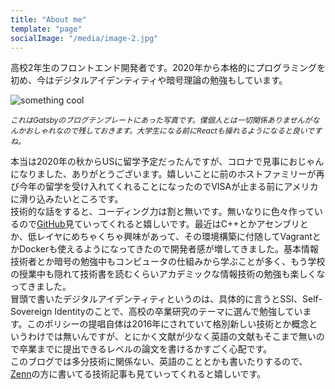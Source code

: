 ```yaml
---
title: "About me"
template: "page"
socialImage: "/media/image-2.jpg"
---
```


高校2年生のフロントエンド開発者です。2020年から本格的にプログラミングを初め、今はデジタルアイデンティティや暗号理論の勉強もしています。

![something cool](/media/image-2.jpg)

<span style="font-size: 12px; font-style:italic;">これはGatsbyのブログテンプレートにあった写真です。僕個人とは一切関係ありませんがなんかおしゃれなので残しておきます。大学生になる前にReactも操れるようになると良いですね。</span>

本当は2020年の秋からUSに留学予定だったんですが、コロナで見事におじゃんになりました、ありがとうございます。嬉しいことに前のホストファミリーが再び今年の留学を受け入れてくれることになったのでVISAが止まる前にアメリカに滑り込みたいところです。<br>
技術的な話をすると、コーディング力は割と無いです。無いなりに色々作っているので[GitHub](https://github.com/kota-yata)見ていってくれると嬉しいです。最近はC++とかアセンブリとか、低レイヤにめちゃくちゃ興味があって、その環境構築に付随してVagrantとかDockerも使えるようになってきたので開発者感が増してきました。基本情報技術者とか暗号の勉強中もコンピュータの仕組みから学ぶことが多く、もう学校の授業中も隠れて技術書を読むくらいアカデミックな情報技術の勉強も楽しくなってきました。<br>
冒頭で書いたデジタルアイデンティティというのは、具体的に言うとSSI、Self-Sovereign Identityのことで、高校の卒業研究のテーマに選んで勉強しています。このポリシーの提唱自体は2016年にされていて格別新しい技術とか概念というわけでは無いんですが、とにかく文献が少なく英語の文献もそこまで無いので卒業までに提出できるレベルの論文を書けるかすごく心配です。<br>
このブログでは多分技術に関係ない、英語のこととかも書いたりするので、[Zenn](https://zenn.dev/kota_yata)の方に書いてる技術記事も見ていってくれると嬉しいです。